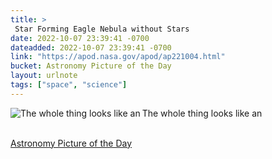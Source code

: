 ```yaml
---
title: > 
 Star Forming Eagle Nebula without Stars 
date: 2022-10-07 23:39:41 -0700
dateadded: 2022-10-07 23:39:41 -0700
link: "https://apod.nasa.gov/apod/ap221004.html"
bucket: Astronomy Picture of the Day
layout: urlnote
tags: ["space", "science"]
--- 
```

<p><a href="https://apod.nasa.gov/apod/ap221004.html"><img src="https://apod.nasa.gov/apod/calendar/S_221004.jpg" align="left" alt="The whole thing looks like an " border="0" /></a> The whole thing looks like an </p><br clear="all"/>
 <!-- end excerpt --> 
<div class='bucket'><a class='internal-link' href='/buckets/astronomy-picture-of-the-day'>Astronomy Picture of the Day</a></div> 
